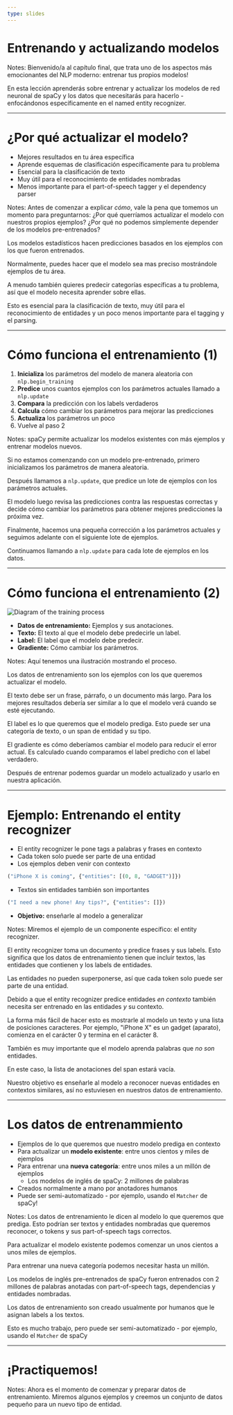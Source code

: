 ```yaml
---
type: slides
---
```


# Entrenando y actualizando modelos

Notes: Bienvenido/a al capítulo final, que trata uno de los aspectos más emocionantes del NLP moderno: entrenar tus propios modelos!

En esta lección aprenderás sobre entrenar y actualizar los modelos de red neuronal de spaCy y los datos que necesitarás para hacerlo - enfocándonos específicamente en el named entity recognizer.

---

# ¿Por qué actualizar el modelo?

- Mejores resultados en tu área específica
- Aprende esquemas de clasificación específicamente para tu problema
- Esencial para la clasificación de texto
- Muy útil para el reconocimiento de entidades nombradas
- Menos importante para el part-of-speech tagger y el dependency parser

Notes: Antes de comenzar a explicar _cómo_, vale la pena que tomemos un momento para preguntarnos: ¿Por qué querríamos actualizar el modelo con nuestros propios ejemplos? ¿Por qué no podemos simplemente depender de los modelos pre-entrenados?

Los modelos estadísticos hacen predicciones basados en los ejemplos con los que fueron entrenados.

Normalmente, puedes hacer que el modelo sea mas preciso mostrándole ejemplos de tu área.

A menudo también quieres predecir categorías específicas a tu problema, así que el modelo necesita aprender sobre ellas.

Esto es esencial para la clasificación de texto, muy útil para el reconocimiento de entidades y un poco menos importante para el tagging y el parsing.

---

# Cómo funciona el entrenamiento (1)

1. **Inicializa** los parámetros del modelo de manera aleatoria con `nlp.begin_training`
2. **Predice** unos cuantos ejemplos con los parámetros actuales llamado a `nlp.update`
3. **Compara** la predicción con los labels verdaderos
4. **Calcula** cómo cambiar los parámetros para mejorar las predicciones
5. **Actualiza** los parámetros un poco
6. Vuelve al paso 2

Notes: spaCy permite actualizar los modelos existentes con más ejemplos y entrenar modelos nuevos.

Si no estamos comenzando con un modelo pre-entrenado, primero inicializamos los parámetros de manera aleatoria.

Después llamamos a `nlp.update`, que predice un lote de ejemplos con los parámetros actuales.

El modelo luego revisa las predicciones contra las respuestas correctas y decide cómo cambiar los parámetros para obtener mejores predicciones la próxima vez.

Finalmente, hacemos una pequeña corrección a los parámetros actuales y seguimos adelante con el siguiente lote de ejemplos.

Continuamos llamando a `nlp.update` para cada lote de ejemplos en los datos.

---

# Cómo funciona el entrenamiento (2)

<img src="/training.png" alt="Diagram of the training process" />

- **Datos de entrenamiento:** Ejemplos y sus anotaciones.
- **Texto:** El texto al que el modelo debe predecirle un label.
- **Label:** El label que el modelo debe predecir.
- **Gradiente:** Cómo cambiar los parámetros.

Notes: Aquí tenemos una ilustración mostrando el proceso.

Los datos de entrenamiento son los ejemplos con los que queremos actualizar el modelo.

El texto debe ser un frase, párrafo, o un documento más largo. Para los mejores resultados debería ser similar a lo que el modelo verá cuando se esté ejecutando.

El label es lo que queremos que el modelo prediga. Esto puede ser una categoría de texto, o un span de entidad y su tipo.

El gradiente es cómo deberíamos cambiar el modelo para reducir el error actual. Es calculado cuando comparamos el label predicho con el label verdadero.

Después de entrenar podemos guardar un modelo actualizado y usarlo en nuestra aplicación.

---

# Ejemplo: Entrenando el entity recognizer

- El entity recognizer le pone tags a palabras y frases en contexto
- Cada token solo puede ser parte de una entidad
- Los ejemplos deben venir con contexto

```python
("iPhone X is coming", {"entities": [(0, 8, "GADGET")]})
```

- Textos sin entidades también son importantes

```python
("I need a new phone! Any tips?", {"entities": []})
```

- **Objetivo:** enseñarle al modelo a generalizar

Notes: Miremos el ejemplo de un componente específico: el entity recognizer.

El entity recognizer toma un documento y predice frases y sus labels. Esto significa que los datos de entrenamiento tienen que incluir textos, las entidades que contienen y los labels de entidades.

Las entidades no pueden superponerse, así que cada token solo puede ser parte de una entidad.

Debido a que el entity recognizer predice entidades _en contexto_ también necesita ser entrenado en las entidades _y_ su contexto.

La forma más fácil de hacer esto es mostrarle al modelo un texto y una lista de posiciones caracteres. Por ejemplo, "iPhone X" es un gadget (aparato), comienza en el carácter 0 y termina en el carácter 8.

También es muy importante que el modelo aprenda palabras que _no son_ entidades.

En este caso, la lista de anotaciones del span estará vacía.

Nuestro objetivo es enseñarle al modelo a reconocer nuevas entidades en contextos similares, así no estuviesen en nuestros datos de entrenamiento.

---

# Los datos de entrenammiento

- Ejemplos de lo que queremos que nuestro modelo prediga en contexto
- Para actualizar un **modelo existente**: entre unos cientos y miles de ejemplos
- Para entrenar una **nueva categoría**: entre unos miles a un millón de ejemplos
  - Los modelos de inglés de spaCy: 2 millones de palabras
- Creados normalmente a mano por anotadores humanos
- Puede ser semi-automatizado - por ejemplo, usando el `Matcher` de spaCy!

Notes: Los datos de entrenamiento le dicen al modelo lo que queremos que prediga. Esto podrían ser textos y entidades nombradas que queremos reconocer, o tokens y sus part-of-speech tags correctos.

Para actualizar el modelo existente podemos comenzar un unos cientos a unos miles de ejemplos.

Para entrenar una nueva categoría podemos necesitar hasta un millón.

Los modelos de inglés pre-entrenados de spaCy fueron entrenados con 2 millones de palabras anotadas con part-of-speech tags, dependencias y entidades nombradas.

Los datos de entrenamiento son creado usualmente por humanos que le asignan labels a los textos.

Esto es mucho trabajo, pero puede ser semi-automatizado - por ejemplo, usando el `Matcher` de spaCy

---

# ¡Practiquemos!

Notes: Ahora es el momento de comenzar y preparar datos de entrenamiento. Miremos algunos ejemplos y creemos un conjunto de datos pequeño para un nuevo tipo de entidad.
